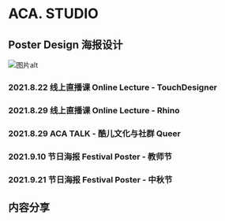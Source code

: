 # ACA. STUDIO
## Poster Design 海报设计
![图片alt](imgaca/1rhino.png)
### 2021.8.22 线上直播课 Online Lecture - TouchDesigner
### 2021.8.29 线上直播课 Online Lecture - Rhino
### 2021.8.29 ACA TALK - 酷儿文化与社群 Queer
### 2021.9.10 节日海报 Festival Poster - 教师节
### 2021.9.21 节日海报 Festival Poster - 中秋节
## 内容分享
